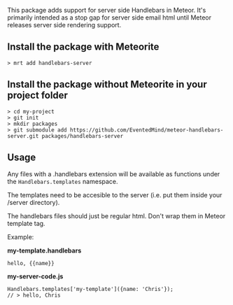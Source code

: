 This package adds support for server side Handlebars in Meteor. It's primarily
intended as a stop gap for server side email html until Meteor releases server
side rendering support.

## Install the package with Meteorite
`> mrt add handlebars-server`

## Install the package without Meteorite in your project folder
```
> cd my-project
> git init
> mkdir packages
> git submodule add https://github.com/EventedMind/meteor-handlebars-server.git packages/handlebars-server
```

## Usage

Any files with a .handlebars extension will be available as functions under the
`Handlebars.templates` namespace. 

The templates need to be accesible to the server (i.e. put them inside your /server directory).

The handlebars files should just be regular html. Don't wrap them in Meteor template tag.

Example:

**my-template.handlebars**
```
hello, {{name}}
```

**my-server-code.js**
```
Handlebars.templates['my-template']({name: 'Chris'});
// > hello, Chris
```
